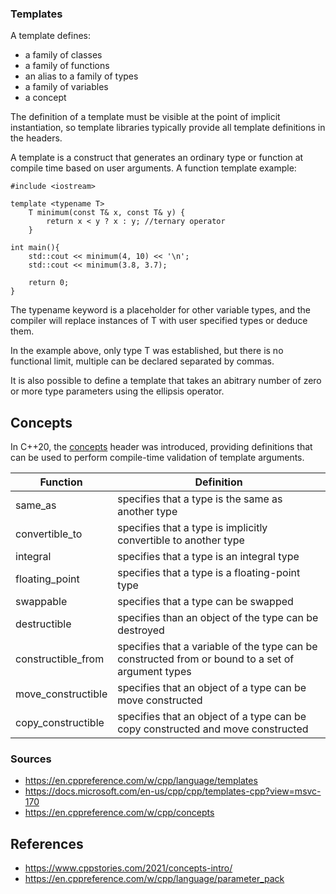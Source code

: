 ### Templates
A template defines:
- a family of classes
- a family of functions
- an alias to a family of types 
- a family of variables
- a concept 

The definition of a template must be visible at the point of implicit instantiation, so template libraries typically provide all template definitions in the headers.

A template is a construct that generates an ordinary type or function at compile time based on user arguments. A function template example:

```
#include <iostream>

template <typename T>
    T minimum(const T& x, const T& y) {
        return x < y ? x : y; //ternary operator
    }

int main(){
    std::cout << minimum(4, 10) << '\n';
    std::cout << minimum(3.8, 3.7);
	
	return 0;
}
```
The typename keyword is a placeholder for other variable types, and the compiler will replace instances of T with user specified types or deduce them. 

In the example above, only type T was established, but there is no functional limit, multiple can be declared separated by commas. 

It is also possible to define a template that takes an abitrary number of zero or more type parameters using the ellipsis operator.

## Concepts

In C++20, the [concepts](https://en.cppreference.com/w/cpp/concepts) header was introduced, providing definitions that can be used to perform compile-time validation of template arguments. 

| Function  | Definition |
| ------------- | ------------- |
| same_as | specifies that a type is the same as another type  |
| convertible_to  |  specifies that a type is implicitly convertible to another type   |
| integral | specifies that a type is an integral type | 
| floating_point | specifies that a type is a floating-point type | 
| swappable | specifies that a type can be swapped | 
| destructible | specifies than an object of the type can be destroyed | 
| constructible_from |  specifies that a variable of the type can be constructed from or bound to a set of argument types | 
| move_constructible |  specifies that an object of a type can be move constructed |
| copy_constructible |  specifies that an object of a type can be copy constructed and move constructed |


### Sources

- https://en.cppreference.com/w/cpp/language/templates
- https://docs.microsoft.com/en-us/cpp/cpp/templates-cpp?view=msvc-170
- https://en.cppreference.com/w/cpp/concepts

## References

- https://www.cppstories.com/2021/concepts-intro/
- https://en.cppreference.com/w/cpp/language/parameter_pack
